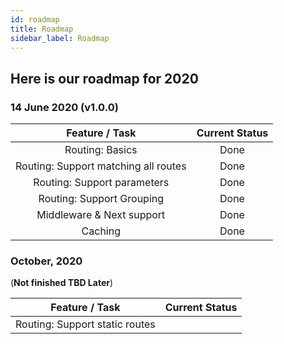 ```yaml
---
id: roadmap
title: Roadmap
sidebar_label: Roadmap
---
```

## Here is our roadmap for 2020

### 14 June 2020 (v1.0.0)


|          **Feature / Task**          	| **Current Status** 	|
|:------------------------------------:	|:--------------------:	|
| Routing: Basics                      	|      Done      	|
| Routing: Support matching all routes 	|      Done      	|
| Routing: Support parameters          	|      Done     	|
| Routing: Support Grouping            	|      Done     	|
| Middleware & Next support            	|      Done      	|
| Caching                           	|      Done      	|


### October, 2020

(**Not finished TBD Later**)

|          **Feature / Task**         	| **Current Status** 	|
|:------------------------------------:	|:--------------------:	|
| Routing: Support static routes        |               	|

